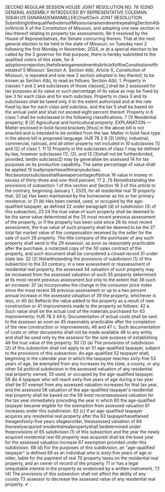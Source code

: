 SECOND REGULAR SESSION
HOUSE JOINT
RESOLUTION NO. 78
102ND GENERAL ASSEMBLY
INTRODUCED BY REPRESENTATIVE COLEMAN.
3064H.01I DANARADEMANMILLER,ChiefClerk
JOINT RESOLUTION
SubmittingtothequalifiedvotersofMissourianamendmentrepealingSection4(b)ofArticle
X of the Constitution of Missouri, and adopting one new section in lieu thereof
relating to property tax assessments.
Be it resolved by the House of Representatives, the Senate concurring therein:
That at the next general election to be held in the state of Missouri, on Tuesday next
2 following the first Monday in November, 2024, or at a special election to be called by the
3 governor for that purpose, there is hereby submitted to the qualified voters of this state, for
4 adoptionorrejection,thefollowingamendmenttoArticleXoftheConstitutionofthestateof
5 Missouri:
Section A. Section 4(b), Article X, Constitution of Missouri, is repealed and one new
2 section adopted in lieu thereof, to be known as Section 4(b), to read as follows:
Section 4(b). 1. Property in classes 1 and 2 and subclasses of those classes[,] shall be
2 assessed for tax purposes at its value or such percentage of its value as may be fixed by law
3 for each class and for each subclass. Property in class 3 and its subclasses shall be taxed only
4 to the extent authorized and at the rate fixed by law for each class and subclass, and the tax
5 shall be based on the annual yield and shall not exceed eight percent thereof. Property in
6 class 1 shall be subclassed in the following classifications:
7 (1) Residential property;
8 (2) Agricultural and horticultural property;
EXPLANATION — Matter enclosed in bold-faced brackets [thus] in the above bill is not enacted and is
intended to be omitted from the law. Matter in bold-face type in the above bill is proposed language.
HJR 78 2
9 (3) Utility, industrial, commercial, railroad, and all other property not included in
10 subclasses (1) and (2) of class 1.
11
12 Property in the subclasses of class 1 may be defined by law, however subclasses (1), (2), and
13 (3)shall not be furtherdivided, provided, landin subclass(2) may by generallaw be assessed
14 for tax purposes on its productive capability. The same percentage of value shall be applied
15 toallpropertieswithinanysubclass. Noclassesorsubclassshallhaveapercentageofitstrue
16 value in money in excess of thirty-three and one-third percent.
17 2. (1) Notwithstanding the provisions of subsection 1 of this section and Section
18 3 of this article to the contrary, beginning January 1, 2025, for all residential real
19 property that:
20 (a) Has been maintained by the homeowner as his or her primary residence; or
21 (b) Has been owned, used, or occupied by the age-qualified taxpayer, as defined
22 under paragraph (d) of subdivision (3) of this subsection,
23
24 the true value of such property shall be deemed to be the same value determined at the
25 most recent previous assessment of the property, or if the property has been sold since
26 its most recent assessment, the true value of such property shall be deemed to be the
27 total fair market value of the compensation received by the seller for the sale of such
28 property. The title company of the purchaser of any such property shall send to the
29 assessor, as soon as reasonably practicable after the purchase, a notarized copy of the
30 sales contract of the property, and such document shall be considered a closed record
31 under state law.
32 (2) Notwithstanding the provisions of subdivision (1) of this subsection to the
33 contrary, in a new assessment or reassessment of residential real property, the assessed
34 valuation of such property may be increased from the assessed valuation of such
35 property determined at its most recent previous assessment but only to the extent that
36 such an increase:
37 (a) Incorporates the change in the consumer price index since the most recent
38 previous assessment or up to a two percent annual increase in the assessed valuation of
39 the property, whichever is less; or
40 (b) Reflects the value added to the property as a result of new construction or
41 improvements made to the property as follows:
42 a. Such value shall be the actual cost of the materials purchased for
43 improvements;
HJR 78 3
44 b. Documentation of actual costs shall be sent to the assessor as soon as
45 reasonably practicable after the completion of the new construction or improvements;
46 and
47 c. Such documentation of costs or other documents shall not be made available
48 to any entity and shall be used only by the assessor for the sole purpose of establishing
49 the true value of the property.
50 (3) (a) The provisions of subdivision (2) of this subsection shall not apply to an
51 age-qualified taxpayer, subject to the provisions of this subsection. An age-qualified
52 taxpayer shall, beginning in the calendar year in which the taxpayer reaches sixty-five
53 years of age, be exempted from any increases by the state, a county, or any other
54 political subdivision in the assessed valuation of any residential real property owned,
55 used, or occupied by the age-qualified taxpayer.
56 (b) A taxpayer who will reach sixty-five years of age during a tax year shall be
57 exempt from any assessed valuation increases for that tax year, and the assessed
58 valuation of the age-qualified taxpayer's residential real property shall be based on the
59 most recentassessed valuation for the tax year immediately preceding the year in which
60 the age-qualified taxpayer became eligible for the exemption from assessed valuation
61 increases under this subdivision.
62 (c) If an age-qualified taxpayer acquires any residential real property after the
63 taxpayerhasattained theageofsixty-five years ofageorolder, theassessed valuation of
64 thenewlyacquired residentialrealpropertyshall bedetermined under theprovisions of
65 subdivision (1) of this subsection and the year the newly acquired residential real
66 property was acquired shall be the base year for the assessed valuation increase
67 exemption provided under this subdivision.
68 (d) For the purposes of this subdivision, an "age-qualified taxpayer" is defined
69 as an individual who is sixty-five years of age or older, liable for the payment of real
70 property taxes on the residential real property, and an owner of record of the property
71 or has a legal orequitable interest in the property as evidenced by a written instrument.
72 (4) The provisions of this subsection shall not affect the ability of any county
73 assessor to decrease the assessed value of any residential real property.
✔